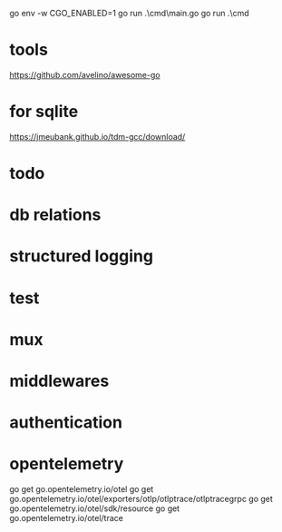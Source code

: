go env -w CGO_ENABLED=1
go run .\cmd\main.go
go run .\cmd


# tools
https://github.com/avelino/awesome-go

# for sqlite
https://jmeubank.github.io/tdm-gcc/download/

# todo
# db relations
# structured logging
# test
# mux
# middlewares
# authentication






# opentelemetry
go get go.opentelemetry.io/otel
go get go.opentelemetry.io/otel/exporters/otlp/otlptrace/otlptracegrpc
go get go.opentelemetry.io/otel/sdk/resource
go get go.opentelemetry.io/otel/trace
